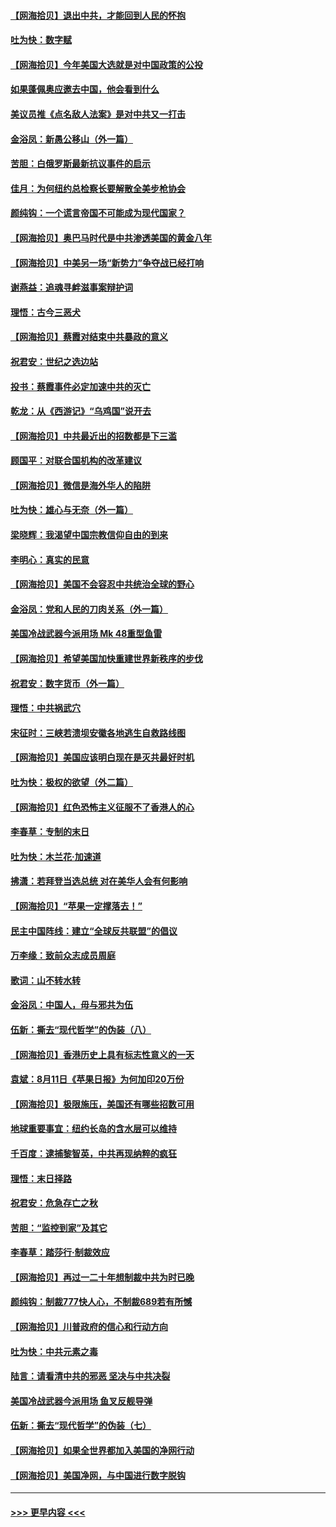 #### [【网海拾贝】退出中共，才能回到人民的怀抱](../pages/nsc993/n12352634.md?t=08241802) 
#### [吐为快：数字赋](../pages/nsc993/n12352317.md?t=08241802) 
#### [【网海拾贝】今年美国大选就是对中国政策的公投](../pages/nsc993/n12350973.md?t=08241802) 
#### [如果蓬佩奥应邀去中国，他会看到什么](../pages/nsc993/n12350945.md?t=08241802) 
#### [美议员推《点名敌人法案》是对中共又一打击](../pages/nsc993/n12350765.md?t=08241802) 
#### [金浴凤：新愚公移山（外一篇）](../pages/nsc993/n12350253.md?t=08241802) 
#### [苦胆：白俄罗斯最新抗议事件的启示](../pages/nsc993/n12349989.md?t=08241802) 
#### [佳月：为何纽约总检察长要解散全美步枪协会](../pages/nsc993/n12349939.md?t=08241802) 
#### [颜纯钩：一个谎言帝国不可能成为现代国家？](../pages/nsc993/n12349898.md?t=08241802) 
#### [【网海拾贝】奥巴马时代是中共渗透美国的黄金八年](../pages/nsc993/n12349284.md?t=08241802) 
#### [【网海拾贝】中美另一场“新势力”争夺战已经打响](../pages/nsc993/n12346998.md?t=08241802) 
#### [谢燕益：追魂寻衅滋事案辩护词](../pages/nsc993/n12346892.md?t=08241802) 
#### [理悟：古今三恶犬](../pages/nsc993/n12345190.md?t=08241802) 
#### [【网海拾贝】蔡霞对结束中共暴政的意义](../pages/nsc993/n12344263.md?t=08241802) 
#### [祝君安：世纪之选边站](../pages/nsc993/n12342382.md?t=08241802) 
#### [投书：蔡霞事件必定加速中共的灭亡](../pages/nsc993/n12341881.md?t=08241802) 
#### [乾龙：从《西游记》“乌鸡国”说开去](../pages/nsc993/n12341690.md?t=08241802) 
#### [【网海拾贝】中共最近出的招数都是下三滥](../pages/nsc993/n12341593.md?t=08241802) 
#### [顾国平：对联合国机构的改革建议](../pages/nsc993/n12339928.md?t=08241802) 
#### [【网海拾贝】微信是海外华人的陷阱](../pages/nsc993/n12338868.md?t=08241802) 
#### [吐为快：雄心与无奈（外一篇）](../pages/nsc993/n12338132.md?t=08241802) 
#### [梁晓辉：我渴望中国宗教信仰自由的到来](../pages/nsc993/n12336657.md?t=08241802) 
#### [李明心：真实的民意](../pages/nsc993/n12336089.md?t=08241802) 
#### [【网海拾贝】美国不会容忍中共统治全球的野心](../pages/nsc993/n12336063.md?t=08241802) 
#### [金浴凤：党和人民的刀肉关系（外一篇）](../pages/nsc993/n12335834.md?t=08241802) 
#### [美国冷战武器今派用场 Mk 48重型鱼雷](../pages/nsc993/n12335354.md?t=08241802) 
#### [【网海拾贝】希望美国加快重建世界新秩序的步伐](../pages/nsc993/n12334224.md?t=08241802) 
#### [祝君安：数字货币（外一篇）](../pages/nsc993/n12334186.md?t=08241802) 
#### [理悟：中共祸武穴](../pages/nsc993/n12333962.md?t=08241802) 
#### [宋征时：三峡若溃坝安徽各地逃生自救路线图](../pages/nsc993/n12332450.md?t=08241802) 
#### [【网海拾贝】美国应该明白现在是灭共最好时机](../pages/nsc993/n12332313.md?t=08241802) 
#### [吐为快：极权的欲望（外二篇）](../pages/nsc993/n12332089.md?t=08241802) 
#### [【网海拾贝】红色恐怖主义征服不了香港人的心](../pages/nsc993/n12329296.md?t=08241802) 
#### [李春草：专制的末日](../pages/nsc993/n12329079.md?t=08241802) 
#### [吐为快：木兰花‧加速道](../pages/nsc993/n12327366.md?t=08241802) 
#### [拂潇：若拜登当选总统 对在美华人会有何影响](../pages/nsc993/n12295996.md?t=08241802) 
#### [【网海拾贝】“苹果一定撑落去！”](../pages/nsc993/n12326784.md?t=08241802) 
#### [民主中国阵线：建立“全球反共联盟”的倡议](../pages/nsc993/n12324177.md?t=08241802) 
#### [万李缘：致前众志成员周庭](../pages/nsc993/n12324635.md?t=08241802) 
#### [歌词：山不转水转](../pages/nsc993/n12324599.md?t=08241802) 
#### [金浴凤：中国人，毋与邪共为伍](../pages/nsc993/n12324257.md?t=08241802) 
#### [伍新：撕去“现代哲学”的伪装（八）](../pages/nsc993/n12324188.md?t=08241802) 
#### [【网海拾贝】香港历史上具有标志性意义的一天](../pages/nsc993/n12324021.md?t=08241802) 
#### [袁斌：8月11日《苹果日报》为何加印20万份](../pages/nsc993/n12323955.md?t=08241802) 
#### [【网海拾贝】极限施压，美国还有哪些招数可用](../pages/nsc993/n12322512.md?t=08241802) 
#### [地球重要事宜：纽约长岛的含水层可以维持](../pages/nsc993/n12321844.md?t=08241802) 
#### [千百度：逮捕黎智英，中共再现纳粹的疯狂](../pages/nsc993/n12321777.md?t=08241802) 
#### [理悟：末日择路](../pages/nsc993/n12320812.md?t=08241802) 
#### [祝君安：危急存亡之秋](../pages/nsc993/n12320795.md?t=08241802) 
#### [苦胆：“监控到家”及其它](../pages/nsc993/n12320751.md?t=08241802) 
#### [李春草：踏莎行·制裁效应](../pages/nsc993/n12318290.md?t=08241802) 
#### [【网海拾贝】再过一二十年想制裁中共为时已晚](../pages/nsc993/n12318195.md?t=08241802) 
#### [颜纯钩：制裁777快人心，不制裁689若有所憾](../pages/nsc993/n12316912.md?t=08241802) 
#### [【网海拾贝】川普政府的信心和行动方向](../pages/nsc993/n12316673.md?t=08241802) 
#### [吐为快：中共元素之毒](../pages/nsc993/n12316547.md?t=08241802) 
#### [陆言：请看清中共的邪恶 坚决与中共决裂](../pages/nsc993/n12315784.md?t=08241802) 
#### [美国冷战武器今派用场 鱼叉反舰导弹](../pages/nsc993/n12316258.md?t=08241802) 
#### [伍新：撕去“现代哲学”的伪装（七）](../pages/nsc993/n12315846.md?t=08241802) 
#### [【网海拾贝】如果全世界都加入美国的净网行动](../pages/nsc993/n12315588.md?t=08241802) 
#### [【网海拾贝】美国净网，与中国进行数字脱钩](../pages/nsc993/n12312813.md?t=08241802) 

----
#### [ >>> 更早内容 <<< ](../indexes/nsc993-earlier.md)
